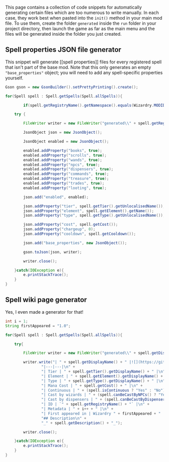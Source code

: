 This page contains a collection of code snippets for automatically generating certain files which are too numerous to write manually. In each case, they work best when pasted into the `init()` method in your main mod file. To use them, create the folder `generated` inside the `run` folder in your project directory, then launch the game as far as the main menu and the files will be generated inside the folder you just created.

## Spell properties JSON file generator

This snippet will generate [[spell properties]] files for every registered spell that isn't part of the base mod. Note that this only generates an empty `"base_properties"` object; you will need to add any spell-specific properties yourself.

```java
Gson gson = new GsonBuilder().setPrettyPrinting().create();

for(Spell spell : Spell.getSpells(Spell.allSpells)){

        if(spell.getRegistryName().getNamespace().equals(Wizardry.MODID)) continue;

	try {

		FileWriter writer = new FileWriter("generated\\" + spell.getRegistryName().getPath() + ".json");

		JsonObject json = new JsonObject();

		JsonObject enabled = new JsonObject();

		enabled.addProperty("books", true);
		enabled.addProperty("scrolls", true);
		enabled.addProperty("wands", true);
		enabled.addProperty("npcs", true);
		enabled.addProperty("dispensers", true);
		enabled.addProperty("commands", true);
		enabled.addProperty("treasure", true);
		enabled.addProperty("trades", true);
		enabled.addProperty("looting", true);

		json.add("enabled", enabled);

		json.addProperty("tier", spell.getTier().getUnlocalisedName());
		json.addProperty("element", spell.getElement().getName());
		json.addProperty("type", spell.getType().getUnlocalisedName());

		json.addProperty("cost", spell.getCost());
		json.addProperty("chargeup", 0);
		json.addProperty("cooldown", spell.getCooldown());

		json.add("base_properties", new JsonObject());

		gson.toJson(json, writer);

		writer.close();

	}catch(IOException e){
		e.printStackTrace();
	}
}
```

## Spell wiki page generator

Yes, I even made a generator for that!

```java
int i = 1;
String firstAppeared = "1.0";

for(Spell spell : Spell.getSpells(Spell.allSpells)){

	try{

		FileWriter writer = new FileWriter("generated\\" + spell.getDisplayName().replace(' ', '-') + ".md");

		writer.write("| " + spell.getDisplayName() + " |![](https://github.com/Electroblob77/Wizardry/blob/1.12.2/src/main/resources/assets/ebwizardry/textures/spells/" + spell.getUnlocalisedName() + ".png)|\n" +
				"|---|---|\n" +
				"| Tier | " + spell.getTier().getDisplayName() + " |\n" +
				"| Element | " + spell.getElement().getDisplayName() + " |\n" +
				"| Type | " + spell.getType().getDisplayName() + " |\n" +
				"| Mana Cost | " + spell.getCost() + " |\n" +
				"| Continuous | " + (spell.isContinuous ? "Yes" : "No") + " |\n" +
				"| Cast by wizards | " + (spell.canBeCastByNPCs() ? "Yes" : "No") + " |\n" +
				"| Cast by dispensers | " + (spell.canBeCastByDispensers() ? "Yes" : "No") + " |\n" +
				"| ID | `" + spell.getRegistryName() + "` |\n" +
				"| Metadata | " + i++ + " |\n" +
				"| First appeared in | Wizardry " + firstAppeared + " |\n" +
				"## Description\n" +
				"_" + spell.getDescription() + "_");

		writer.close();

	}catch(IOException e){
		e.printStackTrace();
	}
}
```
